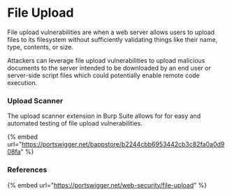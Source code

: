 # File Upload

File upload vulnerabilities are when a web server allows users to upload files to its filesystem without sufficiently validating things like their name, type, contents, or size.&#x20;

Attackers can leverage file upload vulnerabilities to upload malicious documents to the server intended to be downloaded by an end user or server-side script files which could potentially enable remote code execution.

### Upload Scanner

The upload scanner extension in Burp Suite allows for for easy and automated testing of file upload vulnerabilities.

{% embed url="https://portswigger.net/bappstore/b2244cbb6953442cb3c82fa0a0d908fa" %}

### References

{% embed url="https://portswigger.net/web-security/file-upload" %}
